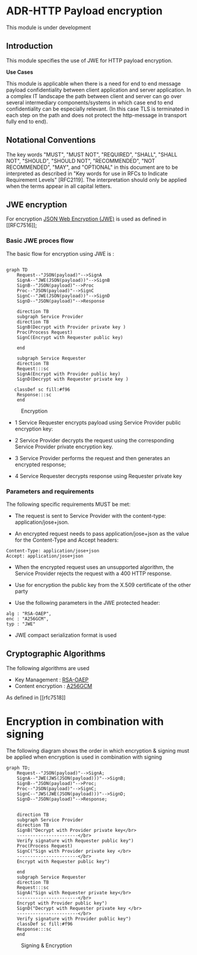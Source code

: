 
# ADR-HTTP Payload encryption

<aside class="note" title="Status">
        <p>This module is under development</p>
</aside>


## Introduction

This module specifies the use of JWE for HTTP payload encryption.

**Use Cases**

This module is applicable when there is a need for end to end message payload confidentiality between client application and server application. 
In a complex IT landscape the path between client and server can go over several intermediary components/systems in which case end to end confidentiality can be especially relevant. (In this case TLS is terminated in each step on the path and does not protect the http-message in transport fully end to end).


## Notational Conventions

   The key words "MUST", "MUST NOT", "REQUIRED", "SHALL", "SHALL NOT",
   "SHOULD", "SHOULD NOT", "RECOMMENDED", "NOT RECOMMENDED", "MAY", and
   "OPTIONAL" in this document are to be interpreted as described in
   "Key words for use in RFCs to Indicate Requirement Levels" [RFC2119].
   The interpretation should only be applied when the terms appear in
   all capital letters.


## JWE encryption

 For encryption [JSON Web Encryption (JWE)](https://datatracker.ietf.org/doc/html/rfc7516) is used as defined in [[RFC7516]];

### Basic JWE proces flow

The basic flow for encryption using JWE is :


```mermaid

graph TD
    Request--"JSON(payload)"-->SignA
    SignA--"JWE(JSON(payload))"-->SignB
    SignB--"JSON(payload)"-->Proc
    Proc--"JSON(payload)"-->SignC
    SignC--"JWE(JSON(payload))"-->SignD
    SignD--"JSON(payload)"-->Response

    direction TB
    subgraph Service Provider
    direction TB
    SignB(Decrypt with Provider private key )
    Proc(Process Request)
    SignC(Encrypt with Requester public key)   

    end

    subgraph Service Requester
    direction TB
    Request:::sc
    SignA(Encrypt with Provider public key)
    SignD(Decrypt with Requester private key )
	
   classDef sc fill:#f96
    Response:::sc
    end

```
<figure><figcaption>Encryption</figcaption></figure>


* 1 Service Requester encrypts payload using Service Provider public encryption key:

* 2 Service Provider decrypts the request using the corresponding Service Provider private encryption key.

* 3 Service Provider performs the request and then generates an encrypted response;

* 4 Service Requester decrypts response using Requester private key

### Parameters and requirements

The following specific requirements MUST be met:

* The request is sent to Service Provider with the content-type: application/jose+json.

* An encrypted request needs to pass application/jose+json as the value for the Content-Type and Accept headers:
```
Content-Type: application/jose+json
Accept: application/jose+json
```

* When the encrypted request uses an unsupported algorithm, the Service Provider rejects the request with a 400 HTTP response.

* Use for encryption the public key from the X.509 certificate of the other party
* Use the following parameters in the JWE protected header:
```
alg : "RSA-OAEP", 
enc : "A256GCM",
typ : "JWE"
```

* JWE compact serialization format is used

## Cryptographic Algorithms

The following algorithms are used
* Key Management : [RSA-OAEP](https://datatracker.ietf.org/doc/html/rfc7518#section-4.3)
* Content encryption : [A256GCM](https://datatracker.ietf.org/doc/html/rfc7518#section-5.3)

As defined in [[rfc7518]] 


# Encryption in combination with signing

The following diagram shows the order in which encryption & signing must be applied when encryption is used in combination with signing


```mermaid
graph TD;
    Request--"JSON(payload)"-->SignA;
    SignA--"JWE(JWS(JSON(payload)))"-->SignB;
    SignB--"JSON(payload)"-->Proc;
    Proc--"JSON(payload)"-->SignC;
    SignC--"JWS(JWE(JSON(payload)))"-->SignD;
    SignD--"JSON(payload)"-->Response;
    
    
    direction TB
    subgraph Service Provider
    direction TB
    SignB("Decrypt with Provider private key</br> 
    -----------------------</br>
    Verify signature with Requester public key")
    Proc(Process Request)
    SignC("Sign with Provider private key </br>
    -----------------------</br>
    Encrypt with Requester public key")    
    
    end
    subgraph Service Requester
    direction TB
    Request:::sc
    SignA("Sign with Requester private key</br>
    -----------------------</br>
    Encrypt with Provider public key")
    SignD("Decrypt with Requester private key </br>
    -----------------------</br>
    Verify signature with Provider public key")
    classDef sc fill:#f96
    Response:::sc
    end
```
<figure><figcaption>Signing & Encryption</figcaption></figure>
